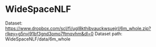# WideSpaceNLF

Dataset: https://www.dropbox.com/scl/fi/ugl8kthibvauckwsuejrl/6m_whole.zip?rlkey=g5nvj91bf3gnd3omo7ftmqvhm&dl=0
Dataset path:
WideSpaceNLF/data/6m_whole
